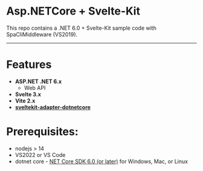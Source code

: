 # Asp.NETCore + Svelte-Kit

This repo contains a .NET 6.0 + Svelte-Kit sample code with SpaCliMiddleware (VS2019).
 
---

# Features

- **ASP.NET .NET 6.x**
  - Web API
- **Svelte 3.x**
- **Vite 2.x**
- **[sveltekit-adapter-dotnetcore](https://github.com/samlam/sveltekit-adapter-dotnetcore)**

# Prerequisites:
 * nodejs > 14
 * VS2022 or VS Code
 * dotnet core - [NET Core SDK 6.0 (or later)](https://www.microsoft.com/net/download/core) for Windows, Mac, or Linux
